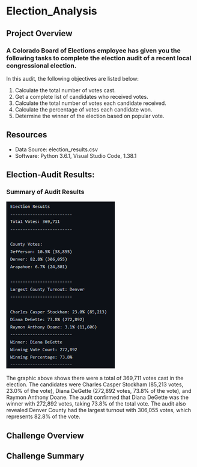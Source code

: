 # Election_Analysis
## Project Overview

### A Colorado Board of Elections employee has given you the following tasks to complete the election audit of a recent local congressional election.
In this audit, the following objectives are listed below:
1. Calculate the total number of votes cast.
2. Get a complete list of candidates who received votes.
3. Calculate the total number of votes each candidate received.
4. Calculate the percentage of votes each candidate won.
5. Determine the winner of the election based on popular vote.

## Resources
- Data Source: election_results.csv
- Software: Python 3.6.1, Visual Studio Code, 1.38.1
## Election-Audit Results:

### Summary of Audit Results
![Election_Results_Final.png](Election_Results_Final.png)

The graphic above shows there were a total of 369,711 votes cast in the election.  The candidates were Charles Casper Stockham (85,213 votes, 23.0% of the vote), Diana DeGette (272,892 votes, 73.8% of the vote), and Raymon Anthony Doane.  The audit confirmed that Diana DeGette was the winner with 272,892 votes, taking 73.8% of the total vote.  The audit also revealed Denver County had the largest turnout with 306,055 votes, which represents 82.8% of the vote.

## Challenge Overview
## Challenge Summary

